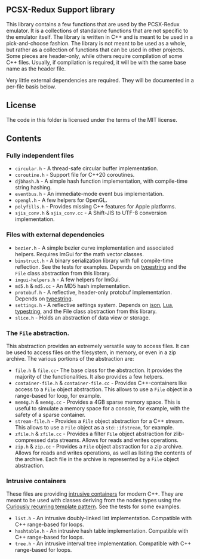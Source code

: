 ## PCSX-Redux Support library

This library contains a few functions that are used by the PCSX-Redux emulator. It is a collections of standalone functions that are not specific to the emulator itself. The library is written in C++ and is meant to be used in a pick-and-choose fashion. The library is not meant to be used as a whole, but rather as a collection of functions that can be used in other projects. Some pieces are header-only, while others require compilation of some C++ files. Usually, if compilation is required, it will be with the same base name as the header file.

Very little external dependencies are required. They will be documented in a per-file basis below.

## License

The code in this folder is licensed under the terms of the MIT license.

## Contents

### Fully independent files

* `circular.h` - A thread-safe circular buffer implementation.
* `coroutine.h` - Support file for C++20 coroutines.
* `djbhash.h` - A simple hash function implementation, with compile-time string hashing.
* `eventbus.h` - An immediate-mode event bus implementation.
* `opengl.h` - A few helpers for OpenGL.
* `polyfills.h` - Provides missing C++ features for Apple platforms.
* `sjis_conv.h` & `sjis_conv.cc` - A Shift-JIS to UTF-8 conversion implementation.

### Files with external dependencies
* `bezier.h` - A simple bezier curve implementation and associated helpers. Requires ImGui for the math vector classes.
* `binstruct.h` - A binary serialization library with full compile-time reflection. See the tests for examples. Depends on [typestring](https://github.com/irrequietus/typestring) and the `File` class abstraction from this library.
* `imgui-helpers.h` - A few helpers for ImGui.
* `md5.h` & `md5.cc` - An MD5 hash implementation.
* `protobuf.h` - A reflective, header-only protobuf implementation. Depends on [typestring](https://github.com/irrequietus/typestring).
* `settings.h` - A reflective settings system. Depends on [json](https://github.com/nlohmann/json), [Lua](https://www.lua.org/), [typestring](https://github.com/irrequietus/typestring), and the File class abstraction from this library.
* `slice.h` - Holds an abstraction of data view or storage.

### The `File` abstraction.
This abstraction provides an extremely versatile way to access files. It can be used to access files on the filesystem, in memory, or even in a zip archive. The various portions of the abstraction are:

* `file.h` & `file.cc`- The base class for the abstraction. It provides the majority of the functionalities. It also provides a few helpers.
* `container-file.h` & `container-file.cc` - Provides C++-containers like access to a `File` object abstraction. This allows to use a `File` object in a range-based for loop, for example.
* `mem4g.h` & `mem4g.cc` - Provides a 4GB sparse memory space. This is useful to simulate a memory space for a console, for example, with the safety of a sparse container.
* `stream-file.h` - Provides a `File` object abstraction for a C++ stream. This allows to use a `File` object as a `std::ifstream`, for example.
* `zfile.h` & `zfile.cc` - Provides a filter `File` object abstraction for zlib-compressed data streams. Allows for reads and writes operations.
* `zip.h` & `zip.cc` - Provides a `File` object abstraction for a zip archive. Allows for reads and writes operations, as well as listing the contents of the archive. Each file in the archive is represented by a `File` object abstraction.

### Intrusive containers
These files are providing [intrusive containers](https://www.codeofhonor.com/blog/avoiding-game-crashes-related-to-linked-lists) for modern C++. They are meant to be used with classes deriving from the nodes types using the [Curiously recurring template pattern](https://en.wikipedia.org/wiki/Curiously_recurring_template_pattern). See the tests for some examples.

* `list.h` - An intrusive doubly-linked list implementation. Compatible with C++ range-based for loops.
* `hashtable.h` - An intrusive hash table implementation. Compatible with C++ range-based for loops.
* `tree.h` - An intrusive interval tree implementation. Compatible with C++ range-based for loops.
